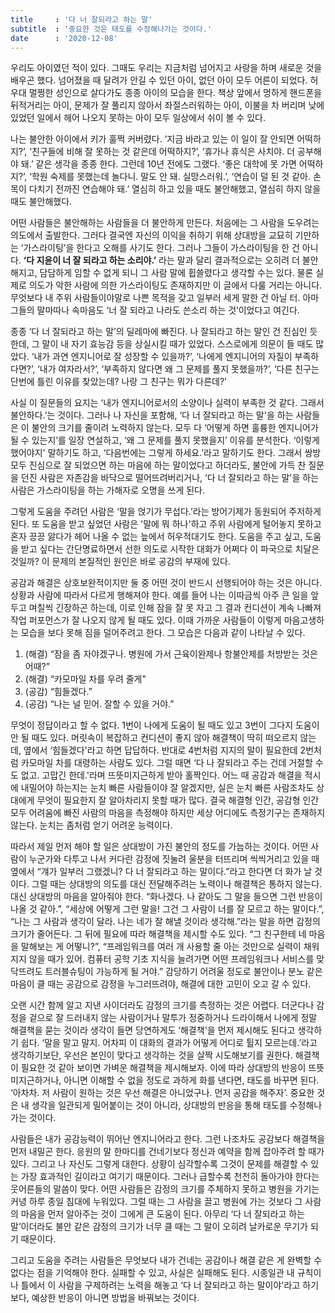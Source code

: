 ```yaml
---
title     : '다 너 잘되라고 하는 말'
subtitle  : '중요한 것은 태도를 수정해나가는 것이다.'
date      : '2020-12-08'
---
```


우리도 아이였던 적이 있다. 그때도 우리는 지금처럼 넘어지고 사랑을 하며 새로운 것을 배우곤 했다. 넘어졌을 때 달려가 안길 수 있던 아이, 없던 아이 모두 어른이 되었다. 허우대 멀쩡한 성인으로 살다가도 종종 아이의 모습을 한다. 책상 앞에서 멍하게 핸드폰을 뒤적거리는 아이, 문제가 잘 풀리지 않아서 좌절스러워하는 아이, 이불을 차 버리며 낮에 있었던 일에서 헤어 나오지 못하는 아이 모두 일상에서 쉬이 볼 수 있다.

나는 불안한 아이에서 키가 훌쩍 커버렸다. ‘지금 바라고 있는 이 일이 잘 안되면 어떡하지?’, ‘친구들에 비해 잘 못하는 것 같은데 어떡하지?’, ‘휴가나 휴식은 사치야. 더 공부해야 돼.’ 같은 생각을 종종 한다. 그런데 10년 전에도 그랬다. ‘좋은 대학에 못 가면 어떡하지?’, ‘학원 숙제를 못했는데 놀다니. 말도 안 돼. 실망스러워.’, ‘연습이 덜 된 것 같아. 손목이 다치기 전까진 연습해야 돼.’ 열심히 하고 있을 때도 불안해했고, 열심히 하지 않을 때도 불안해했다.

어떤 사람들은 불안해하는 사람들을 더 불안하게 만든다. 처음에는 그 사람을 도우려는 의도에서 출발한다. 그러다 결국엔  자신의 이익을 취하기 위해 상대방을 교묘히 기만하는 ‘가스라이팅’을 한다고 오해를 사기도 한다. 그러나 그들이 가스라이팅을 한 건 아니다. **‘다 지윤이 너 잘 되라고 하는 소리야.’** 라는 말과 달리 결과적으로는 오히려 더 불안해지고, 담담하게 임할 수 없게 되니 그 사람 말에 휩쓸렸다고 생각할 수는 있다. 물론 실제로 의도가 악한 사람에 의한 가스라이팅도 존재하지만 이 글에서 다룰 거리는 아니다. 무엇보다 내 주위 사람들이야말로 나쁜 목적을 갖고 일부러 세게 말한 건 아닐 터. 아마 그들의 말마따나 속마음도 ‘너 잘 되라고 나라도 쓴소리 하는 것’이었다고 여긴다.

종종 ‘다 너 잘되라고 하는 말’의 딜레마에 빠진다. 나 잘되라고 하는 말인 건 진심인 듯한데, 그 말이 내 자기 효능감 등을 상실시킬 때가 있었다. 스스로에게 의문이 들 때도 많았다. ‘내가 과연 엔지니어로 잘 성장할 수 있을까?’, ‘나에게 엔지니어의 자질이 부족하다면?’, ‘내가 여자라서?’, ‘부족하지 않다면 왜 그 문제를 풀지 못했을까?’, ‘다른 친구는 단번에 틀린 이유를 찾았는데? 나랑 그 친구는 뭐가 다른데?’

사실 이 질문들의 요지는 ‘내가 엔지니어로서의 소양이나 실력이 부족한 것 같다. 그래서 불안하다.’는 것이다. 그러나 나 자신을 포함해, ‘다 너 잘되라고 하는 말'을 하는 사람들은 이 불안의 크기를 줄이려 노력하지 않는다. 모두 다 ‘어떻게 하면 훌륭한 엔지니어가 될 수 있는지’를 일장 연설하고, ‘왜 그 문제를 풀지 못했을지’ 이유를 분석한다. ‘이렇게 했어야지' 말하기도 하고, ‘다음번에는 그렇게 하세요.’라고 말하기도 한다. 그래서 쌍방 모두 진심으로 잘 되었으면 하는 마음에 하는 말이었다고 하더라도, 불안에 가득 찬 질문을 던진 사람은 자존감을 바닥으로 떨어뜨려버리거나, ‘다 너 잘되라고 하는 말'을 하는 사람은 가스라이팅을 하는 가해자로 오명을 쓰게 된다.

그렇게 도움을 주려던 사람은 ‘말을 얹기가 무섭다.’라는 방어기제가 동원되어 주저하게 된다. 또 도움을 받고 싶었던 사람은 '말에 뭐 하나'하고 주위 사람에게 털어놓지 못하고 혼자 끙끙 앓다가 헤어 나올 수 없는 늪에서 허우적대기도 한다. 도움을 주고 싶고, 도움을 받고 싶다는 간단명료하면서 선한 의도로 시작한 대화가 어쩌다 이 파국으로 치달은 것일까? 이 문제의 본질적인 원인은 바로 공감의 부재에 있다.

공감과 해결은 상호보완적이지만 둘 중 어떤 것이 반드시 선행되어야 하는 것은 아니다. 상황과 사람에 따라서 다르게 행해져야 한다. 예를 들어 나는 이따금씩 아주 큰 일을 앞두고 며칠씩 긴장하곤 하는데, 이로 인해 잠을 잘 못 자고 그 결과 컨디션이 계속 나빠져 작업 퍼포먼스가 잘 나오지 않게 될 때도 있다. 이때 가까운 사람들이 이렇게 마음고생하는 모습을 보다 못해 짐을 덜어주려고 한다. 그 모습은 다음과 같이 나타날 수 있다.

1. (해결) “잠을 좀 자야겠구나. 병원에 가서 근육이완제나 항불안제를 처방받는 것은 어때?”
2. (해결) “카모마일 차를 우려 줄게"
3. (공감) “힘들겠다.”
4. (공감) “나는 널 믿어. 잘할 수 있을 거야.”

무엇이 정답이라고 할 수 없다. 1번이 나에게 도움이 될 때도 있고 3번이 그다지 도움이 안 될 때도 있다. 머릿속이 복잡하고 컨디션이 좋지 않아 해결책이 딱히 떠오르지 않는데, 옆에서 ‘힘들겠다'라고 하면 답답하다. 반대로 4번처럼 지지의 말이 필요한데 2번처럼 카모마일 차를 대령하는 사람도 있다. 그럴 때면 ‘다 나 잘되라고 주는 건데 거절할 수도 없고. 고맙긴 한데.'라며 뜨뜻미지근하게 받아 홀짝인다. 어느 때 공감과 해결을 적시에 내밀어야 하는지는 눈치 빠른 사람들이야 잘 알겠지만, 실은 눈치 빠른 사람조차도 상대에게 무엇이 필요한지 잘 알아차리지 못할 때가 많다. 결국 해결형 인간, 공감형 인간 모두 어려움에 빠진 사람의 마음을 측정해야 하지만 세상 어디에도 측정기구는 존재하지 않는다. 눈치는 좀처럼 얻기 어려운 능력이다.

따라서 제일 먼저 해야 할 일은 상대방이 가진 불안의 정도를 가늠하는 것이다. 어떤 사람이 누군가와 다투고 나서 커다란 감정에 짓눌려 울분을 터뜨리며 씩씩거리고 있을 때 옆에서 “걔가 일부러 그랬겠니? 다 너 잘되라고 하는 말이다.”라고 한다면 더 화가 날 것이다. 그럴 때는 상대방의 의도를 대신 전달해주려는 노력이나 해결책은 통하지 않는다. 대신 상대방의 마음을 알아줘야 한다. “화나겠다. 나 같아도 그 말을 들으면 그런 반응이 나올 것 같아.”, “세상에 어떻게 그런 말을! 그건 그 사람이 너를 잘 모르고 하는 말이다.”, “나는 그 사람과 생각이 달라. 나는 네가 잘 해낼 것이라 생각해.”라는 말을 하면 감정의 크기가 줄어든다. 그 뒤에 필요에 따라 해결책을 제시할 수도 있다. “그 친구한테 네 마음을 말해보는 게 어떻니?”, “프레임워크를 여러 개 사용할 줄 아는 것만으로 실력이 채워지지 않을 때가 있어. 컴퓨터 공학 기초 지식을 늘려가면 어떤 프레임워크나 서비스를 맞닥뜨려도 트러블슈팅이 가능하게 될 거야.” 감당하기 어려울 정도로 불안이나 분노 같은 마음이 클 때는 공감으로 감정을 누그러뜨려야, 해결에 대한 고민이 오고 갈 수 있다.

오랜 시간 함께 알고 지낸 사이더라도 감정의 크기를 측정하는 것은 어렵다. 더군다나 감정을 겉으로 잘 드러내지 않는 사람이거나 말투가 정중하거나 드라이해서 나에게 정말 해결책을 묻는 것이라 생각이 들면 당연하게도 ‘해결책'을 먼저 제시해도 된다고 생각하기 쉽다. ‘말을 말고 말지. 어차피 이 대화의 결과가 어떻게 어디로 튈지 모르는데.’라고 생각하기보단, 우선은 본인이 맞다고 생각하는 것을 살짝 시도해보기를 권한다. 해결책이 필요한 것 같아 보이면 가벼운 해결책을 제시해보자. 이에 따라 상대방의 반응이 뜨뜻미지근하거나, 아니면 이해할 수 없을 정도로 과하게 화를 낸다면, 태도를 바꾸면 된다. ‘아차차. 저 사람이 원하는 것은 우선 해결은 아니었구나. 먼저 공감을 해주자’. 중요한 것은 내 생각을 일관되게 밀어붙이는 것이 아니라, 상대방의 반응을 통해 태도를 수정해나가는 것이다.

사람들은 내가 공감능력이 뛰어난 엔지니어라고 한다. 그런 나조차도 공감보다 해결책을 먼저 내밀곤 한다. 응원의 말 한마디를 건네기보다 정신과 예약을 함께 잡아주려 할 때가 있다. 그리고 나 자신도 그렇게 대한다. 상황이 심각할수록 그것이 문제를 해결할 수 있는 가장 효과적인 길이라고 여기기 때문이다. 그러나 급할수록 천천히 돌아가야 한다는 웃어른들의 말씀이 맞다. 어떤 사람들은 감정의 크기를 주체하지 못하고 병원을 가기는커녕 하루 종일 침대에 누워있다. 그럴 때는 그 사람을 끌고 병원에 가는 것보다 그 사람의 마음을 먼저 알아주는 것이 그에게 큰 도움이 된다. 아무리 ‘다 너 잘되라고 하는 말’이더라도 불안 같은 감정의 크기가 너무 클 때는 그 말이 오히려 날카로운 무기가 되기 때문이다.

그리고 도움을 주려는 사람들은 무엇보다 내가 건네는 공감이나 해결 같은 게 완벽할 수 없다는 점을 기억해야 한다. 실패할 수 있고, 사실은 실패해도 된다. 시종일관 내 규칙이나 틀에서 이 사람을 구제하려는 노력을 해놓고 ‘다 너 잘되라고 하는 말이야'라고 하기보다, 예상한 반응이 아니면 방법을 바꿔보는 것이다.
